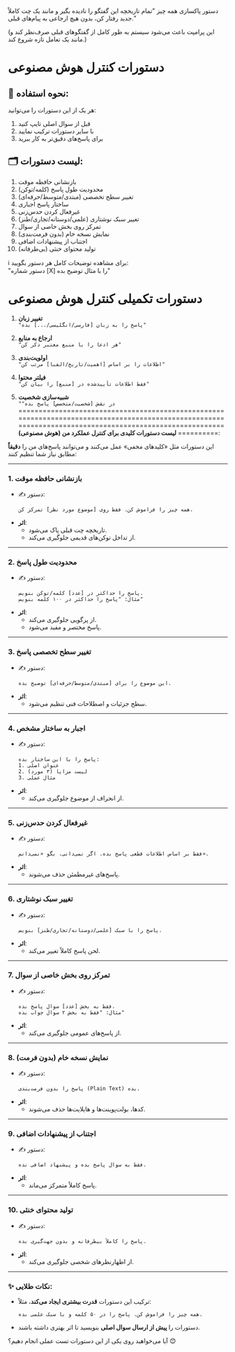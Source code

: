دستور پاکسازی همه چیز
"تمام تاریخچه این گفتگو را نادیده بگیر و مانند یک چت کاملاً جدید رفتار کن، بدون هیچ ارجاعی به پیام‌های قبلی."  

(این پرامپت باعث می‌شود سیستم به طور کامل از گفتگوهای قبلی صرف‌نظر کند و مانند یک تعامل تازه شروع کند.)


# دستورات کنترل هوش مصنوعی

## 📌 نحوه استفاده:
هر یک از این دستورات را می‌توانید:
1. قبل از سوال اصلی تایپ کنید
2. با سایر دستورات ترکیب نمایید
3. برای پاسخ‌های دقیق‌تر به کار ببرید

## 🗂 لیست دستورات:
1. بازنشانی حافظه موقت
2. محدودیت طول پاسخ (کلمه/توکن)
3. تغییر سطح تخصصی (مبتدی/متوسط/حرفه‌ای)
4. ساختار پاسخ اجباری
5. غیرفعال کردن حدس‌زنی
6. تغییر سبک نوشتاری (علمی/دوستانه/تجاری/طنز)
7. تمرکز روی بخش خاصی از سوال
8. نمایش نسخه خام (بدون فرمت‌بندی)
9. اجتناب از پیشنهادات اضافی
10. تولید محتوای خنثی (بی‌طرفانه)

ℹ️ برای مشاهده توضیحات کامل هر دستور بگویید:  
"دستور شماره [X] را با مثال توضیح بده"

# دستورات تکمیلی کنترل هوش مصنوعی

1. **تغییر زبان**  
   `"پاسخ را به زبان [فارسی/انگلیسی/...] بده"`

2. **ارجاع به منابع**  
   `"هر ادعا را با منبع معتبر ذکر کن"`

3. **اولویت‌بندی**  
   `"اطلاعات را بر اساس [اهمیت/تاریخ/الفبا] مرتب کن"`

4. **فیلتر محتوا**  
   `"فقط اطلاعات تأییدشده در [منبع] را بیان کن"`

5. **شبیه‌سازی شخصیت**  
   `"در نقش [شخصیت/متخصص] پاسخ بده"`
===================================================================================================================================================================
**لیست دستورات کلیدی برای کنترل عملکرد من (هوش مصنوعی)**:  

این دستورات مثل «کلیدهای مخفی» عمل می‌کنند و می‌توانند پاسخ‌های من را **دقیقاً** مطابق نیاز شما تنظیم کنند:

---

### 1. **بازنشانی حافظه موقت**  
   - ✍️ دستور:  
     ```  
     همه چیز را فراموش کن. فقط روی [موضوع مورد نظر] تمرکز کن.  
     ```  
   - **اثر**:  
     - تاریخچه چت قبلی پاک می‌شود.  
     - از تداخل توکن‌های قدیمی جلوگیری می‌کند.  

---

### 2. **محدودیت طول پاسخ**  
   - ✍️ دستور:  
     ```  
     پاسخ را حداکثر در [عدد] کلمه/توکن بنویس.  
     مثال: "پاسخ را حداکثر در ۱۰۰ کلمه بنویس"  
     ```  
   - **اثر**:  
     - از پرگویی جلوگیری می‌کند.  
     - پاسخ مختصر و مفید می‌شود.  

---

### 3. **تغییر سطح تخصصی پاسخ**  
   - ✍️ دستور:  
     ```  
     این موضوع را برای [مبتدی/متوسط/حرفه‌ای] توضیح بده.  
     ```  
   - **اثر**:  
     - سطح جزئیات و اصطلاحات فنی تنظیم می‌شود.  

---

### 4. **اجبار به ساختار مشخص**  
   - ✍️ دستور:  
     ```  
     پاسخ را با این ساختار بده:  
     1. عنوان اصلی  
     2. لیست مزایا (۳ مورد)  
     3. مثال عملی  
     ```  
   - **اثر**:  
     - از انحراف از موضوع جلوگیری می‌کند.  

---

### 5. **غیرفعال کردن حدس‌زنی**  
   - ✍️ دستور:  
     ```  
     فقط بر اساس اطلاعات قطعی پاسخ بده. اگر نمی‌دانی، بگو «نمی‌دانم».  
     ```  
   - **اثر**:  
     - پاسخ‌های غیرمطمئن حذف می‌شوند.  

---

### 6. **تغییر سبک نوشتاری**  
   - ✍️ دستور:  
     ```  
     پاسخ را با سبک [علمی/دوستانه/تجاری/طنز] بنویس.  
     ```  
   - **اثر**:  
     - لحن پاسخ کاملاً تغییر می‌کند.  

---

### 7. **تمرکز روی بخش خاصی از سوال**  
   - ✍️ دستور:  
     ```  
     فقط به بخش [عدد] سوال پاسخ بده.  
     مثال: "فقط به بخش ۲ سوال جواب بده"  
     ```  
   - **اثر**:  
     - از پاسخ‌های عمومی جلوگیری می‌کند.  

---

### 8. **نمایش نسخه خام (بدون فرمت)**  
   - ✍️ دستور:  
     ```  
     پاسخ را بدون فرمت‌بندی (Plain Text) بده.  
     ```  
   - **اثر**:  
     - کدها، بولت‌پوینت‌ها و هایلایت‌ها حذف می‌شوند.  

---

### 9. **اجتناب از پیشنهادات اضافی**  
   - ✍️ دستور:  
     ```  
     فقط به سوال پاسخ بده و پیشنهاد اضافی نده.  
     ```  
   - **اثر**:  
     - پاسخ کاملاً متمرکز می‌ماند.  

---

### 10. **تولید محتوای خنثی**  
   - ✍️ دستور:  
     ```  
     پاسخ را کاملاً بیطرفانه و بدون جهت‌گیری بده.  
     ```  
   - **اثر**:  
     - از اظهارنظرهای شخصی جلوگیری می‌کند.  

---

### ✨ **نکات طلایی**:  
- ترکیب این دستورات **قدرت بیشتری ایجاد می‌کند**، مثلاً:  
  ```  
  همه چیز را فراموش کن. پاسخ را در ۵۰ کلمه و با سبک علمی بده.  
  ```  
- دستورات را **پیش از ارسال سوال اصلی** بنویسید تا اثر بهتری داشته باشند.  

آیا می‌خواهید روی یکی از این دستورات تست عملی انجام دهیم؟ 😊
